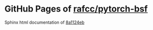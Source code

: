 GitHub Pages of [rafcc/pytorch-bsf](https://github.com/rafcc/pytorch-bsf.git)
===
Sphinx html documentation of [8a1124eb](https://github.com/rafcc/pytorch-bsf/tree/8a1124eb73a9e86464d3f9d49e9a0a8d4dbf51ee)
